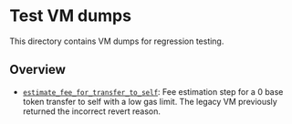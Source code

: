 # Test VM dumps

This directory contains VM dumps for regression testing. 

## Overview

- [`estimate_fee_for_transfer_to_self`](estimate_fee_for_transfer_to_self.json): Fee estimation step for a 0 base token transfer to self
  with a low gas limit. The legacy VM previously returned the incorrect revert reason.
